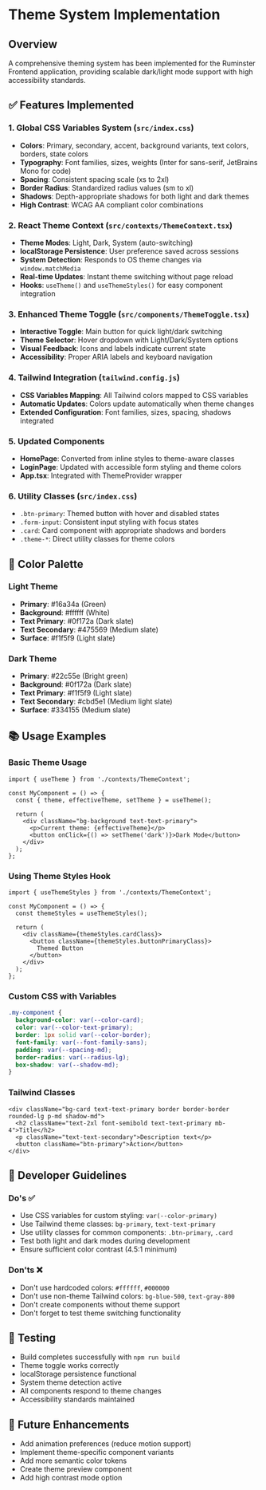 # Theme System Implementation

## Overview
A comprehensive theming system has been implemented for the Ruminster Frontend application, providing scalable dark/light mode support with high accessibility standards.

## ✅ Features Implemented

### 1. **Global CSS Variables System** (`src/index.css`)
- **Colors**: Primary, secondary, accent, background variants, text colors, borders, state colors
- **Typography**: Font families, sizes, weights (Inter for sans-serif, JetBrains Mono for code)
- **Spacing**: Consistent spacing scale (xs to 2xl)
- **Border Radius**: Standardized radius values (sm to xl)
- **Shadows**: Depth-appropriate shadows for both light and dark themes
- **High Contrast**: WCAG AA compliant color combinations

### 2. **React Theme Context** (`src/contexts/ThemeContext.tsx`)
- **Theme Modes**: Light, Dark, System (auto-switching)
- **localStorage Persistence**: User preference saved across sessions
- **System Detection**: Responds to OS theme changes via `window.matchMedia`
- **Real-time Updates**: Instant theme switching without page reload
- **Hooks**: `useTheme()` and `useThemeStyles()` for easy component integration

### 3. **Enhanced Theme Toggle** (`src/components/ThemeToggle.tsx`)
- **Interactive Toggle**: Main button for quick light/dark switching
- **Theme Selector**: Hover dropdown with Light/Dark/System options
- **Visual Feedback**: Icons and labels indicate current state
- **Accessibility**: Proper ARIA labels and keyboard navigation

### 4. **Tailwind Integration** (`tailwind.config.js`)
- **CSS Variables Mapping**: All Tailwind colors mapped to CSS variables
- **Automatic Updates**: Colors update automatically when theme changes
- **Extended Configuration**: Font families, sizes, spacing, shadows integrated

### 5. **Updated Components**
- **HomePage**: Converted from inline styles to theme-aware classes
- **LoginPage**: Updated with accessible form styling and theme colors
- **App.tsx**: Integrated with ThemeProvider wrapper

### 6. **Utility Classes** (`src/index.css`)
- `.btn-primary`: Themed button with hover and disabled states
- `.form-input`: Consistent input styling with focus states
- `.card`: Card component with appropriate shadows and borders
- `.theme-*`: Direct utility classes for theme colors

## 🎨 Color Palette

### Light Theme
- **Primary**: #16a34a (Green)
- **Background**: #ffffff (White)
- **Text Primary**: #0f172a (Dark slate)
- **Text Secondary**: #475569 (Medium slate)
- **Surface**: #f1f5f9 (Light slate)

### Dark Theme
- **Primary**: #22c55e (Bright green)
- **Background**: #0f172a (Dark slate)
- **Text Primary**: #f1f5f9 (Light slate)
- **Text Secondary**: #cbd5e1 (Medium light slate)
- **Surface**: #334155 (Medium slate)

## 📚 Usage Examples

### Basic Theme Usage
```tsx
import { useTheme } from './contexts/ThemeContext';

const MyComponent = () => {
  const { theme, effectiveTheme, setTheme } = useTheme();
  
  return (
    <div className="bg-background text-text-primary">
      <p>Current theme: {effectiveTheme}</p>
      <button onClick={() => setTheme('dark')}>Dark Mode</button>
    </div>
  );
};
```

### Using Theme Styles Hook
```tsx
import { useThemeStyles } from './contexts/ThemeContext';

const MyComponent = () => {
  const themeStyles = useThemeStyles();
  
  return (
    <div className={themeStyles.cardClass}>
      <button className={themeStyles.buttonPrimaryClass}>
        Themed Button
      </button>
    </div>
  );
};
```

### Custom CSS with Variables
```css
.my-component {
  background-color: var(--color-card);
  color: var(--color-text-primary);
  border: 1px solid var(--color-border);
  font-family: var(--font-family-sans);
  padding: var(--spacing-md);
  border-radius: var(--radius-lg);
  box-shadow: var(--shadow-md);
}
```

### Tailwind Classes
```tsx
<div className="bg-card text-text-primary border border-border rounded-lg p-md shadow-md">
  <h2 className="text-2xl font-semibold text-text-primary mb-4">Title</h2>
  <p className="text-text-secondary">Description text</p>
  <button className="btn-primary">Action</button>
</div>
```

## 🔧 Developer Guidelines

### Do's ✅
- Use CSS variables for custom styling: `var(--color-primary)`
- Use Tailwind theme classes: `bg-primary`, `text-text-primary`
- Use utility classes for common components: `.btn-primary`, `.card`
- Test both light and dark modes during development
- Ensure sufficient color contrast (4.5:1 minimum)

### Don'ts ❌
- Don't use hardcoded colors: `#ffffff`, `#000000`
- Don't use non-theme Tailwind colors: `bg-blue-500`, `text-gray-800`
- Don't create components without theme support
- Don't forget to test theme switching functionality

## 🧪 Testing
- Build completes successfully with `npm run build`
- Theme toggle works correctly
- localStorage persistence functional
- System theme detection active
- All components respond to theme changes
- Accessibility standards maintained

## 🚀 Future Enhancements
- Add animation preferences (reduce motion support)
- Implement theme-specific component variants
- Add more semantic color tokens
- Create theme preview component
- Add high contrast mode option
